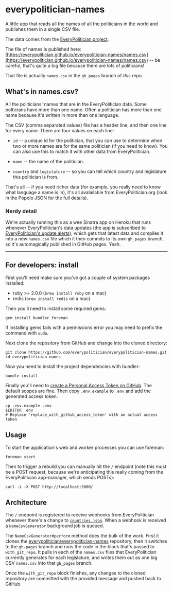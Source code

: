 # everypolitician-names

A little app that reads all the names of all the politicians in the world
and publishes them in a single CSV file.

The data comes from the
[EveryPolitician project](http://everypolitician.org).

The file of names is published here:
[https://everypolitician.github.io/everypolitician-names/names.csv](https://everypolitician.github.io/everypolitician-names/names.csv)
 -- be careful, that's quite a big file because there are lots of politicians!
 
That file is actually `names.csv` in the `gh_pages` branch of *this* repo.

## What's in names.csv?

All the politicians' names that are in the EveryPolitician data. Some
polticians have more than one name. Often a politician has more than 
one name because it's written in more than one language.

The CSV (comma separated values) file has a header line, and then one line for
every name. There are four values on each line:

* `id` -- a unique id for the politician, that you can use to determine when
  two or more names are for the same politician (if you need to know). You can
  also use this to match it with other data from EveryPolitician.

* `name` -- the name of the politician.

* `country` and `legislature` -- so you can tell which country and legislature
  this politician is from.

That's all -- if you need richer data (for example, you really need to know
what language a name is in), it's all avalailable from EveryPolitician.org
(look in the Popolo JSON for the full details).

### Nerdy detail

We're actually running this as a wee Sinatra app on Heroku that runs whenever
EveryPolitician's data updates (the app is subscribed to 
[EveryPolitician's update alerts](https://everypolitician-app-manager.herokuapp.com/)),
which gets that latest data and compiles it into a new `names.csv` file which
it then commits to its *own* `gh_pages` branch, so it's automagically
published in GitHub pages. Yeah.

---

## For developers: install

First you'll need make sure you've got a couple of system packages installed:

- ruby >= 2.0.0 (`brew install ruby` on a mac)
- redis (`brew install redis` on a mac)

Then you'll need to install some required gems:

    gem install bundler foreman

If installing gems fails with a permissions error you may need to prefix the
command with `sudo`.

Next clone the repository from GitHub and change into the cloned directory:

    git clone https://github.com/everypolitician/everypolitician-names.git
    cd everypolitician-names

Now you need to install the project dependencies with bundler:

    bundle install

Finally you'll need to
[create a Personal Access Token on GitHub](http://github.com/settings/tokens).
The default scopes are fine. Then copy `.env.example` to `.env` and add the generated access token.

    cp .env.example .env
    $EDITOR .env
    # Replace 'replace_with_github_access_token' with an actual access token

## Usage

To start the application's web and worker processes you can use foreman:

    foreman start

Then to trigger a rebuild you can manually hit the `/` endpoint (note this must
be a POST request, because we're anticipating this really coming from the
EveryPolitician app-manager, which sends POSTs):

    curl -i -X POST http://localhost:5000/

## Architecture

The `/` endpoint is registered to receive webhooks from EveryPolitician
whenever there's a change to
[`countries.json`](https://github.com/everypolitician/everypolitician-data/blob/master/countries.json).
When a webhook is received a `NameCsvGenerator` background job is queued.

The `NameCsvGenerator#perform` method does the bulk of the work. First it
clones the
[everypolitician/everypolitician-names](https://github.com/everypolitician/everypolitician-names)
repository, then it switches to the `gh-pages` branch and runs the code in the
block that's passed to `with_git_repo`. It pulls in each of the `names.csv`
files that EveryPolitician currently generates for each legislature, and writes
them out as one big CSV `names.csv` into that `gh_pages` branch.

Once the `with_git_repo` block finishes, any changes to the cloned repository
are committed with the provided message and pushed back to GitHub.
